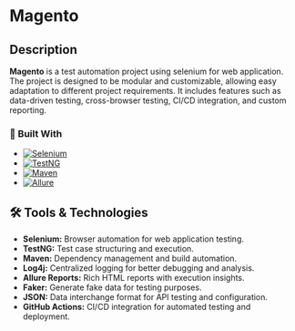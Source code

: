 # Magento

## Description

**Magento** is a test automation project using selenium for web application. The project is designed to be modular and customizable, allowing easy adaptation to different project requirements. It includes features such as data-driven testing, cross-browser testing, CI/CD integration, and custom reporting.

### 🧪 Built With


* [![Selenium][Selenium-logo]][Selenium-url]
* [![TestNG][TestNG-logo]][TestNG-url]
* [![Maven][Maven-logo]][Maven-url]
* [![Allure][Allure-logo]][Allure-url]

[Selenium-logo]: https://img.shields.io/badge/Selenium-43B02A?style=for-the-badge&logo=selenium&logoColor=white
[Selenium-url]: https://www.selenium.dev/

[TestNG-logo]: https://img.shields.io/badge/TestNG-FF6C37?style=for-the-badge&logo=testng&logoColor=white
[TestNG-url]: https://testng.org/

[Maven-logo]: https://img.shields.io/badge/Maven-C71A36?style=for-the-badge&logo=apachemaven&logoColor=white
[Maven-url]: https://maven.apache.org/

[Allure-logo]: https://img.shields.io/badge/Allure-1C1C1C?style=for-the-badge&logo=allure&logoColor=brightgreen
[Allure-url]: https://docs.qameta.io/allure/

## 🛠️ Tools & Technologies  

- **Selenium:** Browser automation for web application testing.  
- **TestNG:** Test case structuring and execution.  
- **Maven:** Dependency management and build automation.  
- **Log4j:** Centralized logging for better debugging and analysis.  
- **Allure Reports:** Rich HTML reports with execution insights.
- **Faker:** Generate fake data for testing purposes.
- **JSON:** Data interchange format for API testing and configuration.
- **GitHub Actions:** CI/CD integration for automated testing and deployment.

